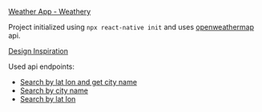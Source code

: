 [Weather App - Weathery](https://www.youtube.com/watch?v=MiDxQqfvBuY&t=8s)

Project initialized using `npx react-native init` and uses [openweathermap](https://openweathermap.org/) api.

[Design Inspiration](https://www.behance.net/gallery/138332467/Weather-App?tracking_source=search_projects%7Cweather+app)

Used api endpoints:

- [Search by lat lon and get city name](https://api.openweathermap.org/data/2.5/weather?lat=27.7172&lon=85.3240&units=metric&appid=id)
- [Search by city name](https://api.openweathermap.org/data/2.5/forecast?q=kathmandu&units=metric&appid=id)
- [Search by lat lon](https://api.openweathermap.org/data/2.5/onecall?lat=27.7172&lon=85.3240&appid=id)
